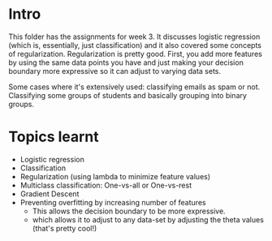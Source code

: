 # Intro

This folder has the assignments for week 3. It discusses logistic regression (which is, essentially, just classification) and it also covered some concepts of regularization. Regularization is pretty good. First, you add more features by using the same data points you have and just making your decision boundary more expressive so it can adjust to varying data sets. 

Some cases where it's extensively used: classifying emails as spam or not. Classifying some groups of students and basically grouping into binary groups. 

# Topics learnt
  - Logistic regression
  - Classification
  - Regularization (using lambda to minimize feature values)
  - Multiclass classification: One-vs-all or One-vs-rest
  - Gradient Descent 
  - Preventing overfitting by increasing number of features
    - This allows the decision boundary to be more expressive. 
    - which allows it to adjust to any data-set by adjusting the theta values (that's pretty cool!)
